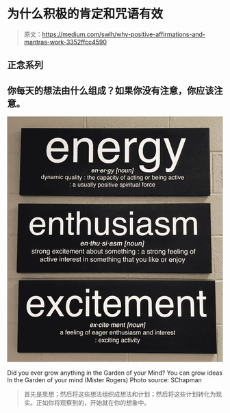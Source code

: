 # 为什么积极的肯定和咒语有效

> 原文：<https://medium.com/swlh/why-positive-affirmations-and-mantras-work-3352ffcc4590>

## 正念系列

## 你每天的想法由什么组成？如果你没有注意，你应该注意。

![](img/5976704fdf579fdf1c01ae789fc3cc71.png)

Did you ever grow anything in the Garden of your Mind?
You can grow ideas
In the Garden of your mind (Mister Rogers) Photo source: SChapman

> 首先是思想；然后将这些想法组织成想法和计划；然后将这些计划转化为现实。正如你将观察到的，开始就在你的想象中。